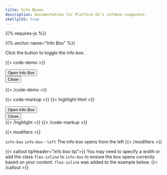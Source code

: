 ```yaml
---
title: Info Boxes
description: Documentation for Platform UI's infobox component.
skellyCSS: true
---
```

{{% requires-js %}}

{{% anchor name="Info Box" %}}

Click the button to toggle the info box. 

{{< code-demo >}}
<div class="info-box flex-inline">
  <button class="button toggle-hidden" role="button" aria-label="Toggle">
    Open Info Box
  </button>
  <div class="info-box__content hidden">
    <button class="button info-box__close">
      <!-- close button doesn't work -->
      Close 
      <i class="pi-times" aria-hidden="hidden"></i>
    </button>
    <p class="skeleton" data-lines="4" role="presentation"></p>
  </div>
</div>
{{< /code-demo >}}

{{< code-markup >}}
{{< highlight html >}}
 <div class="info-box">
   <!-- Info Box Trigger -->
   <button class="button toggle-hidden">
     Open Info Box
   </button>
   <!-- Info Box Content -->
   <div class="info-box__content hidden">
     <button class="button info-box__close">
       Close 
       <i class="pi-times"></i>
     </button>
     <!-- Info Box content goes here! -->
   </div>
 </div>
{{< /highlight >}}
{{< /code-markup >}}

{{< modifiers >}}
<tr>
  <td data-label="Base">
    <code>info-box</code>
  </td>
  <td data-label="Modifier">
    <code>info-box--left</code>
  </td>
  <td data-label="Secondary Modifier">
    <i class="pi-ban" aria-hidden="true"></i>
  </td>
  <td data-label="Data Attribute">
    <i class="pi-ban" aria-hidden="true"></i>
  </td>
  <td data-label="Behavior">
    The info box opens from the left
  </td>
</tr>
{{< /modifiers >}}

{{< callout tipHeader="info box tip">}}
You may need to specify a width or add the class `flex-inline` to `info-box` to ensure the box opens correctly based on your content. `flex-inline` was added to the example below.
{{< /callout >}}